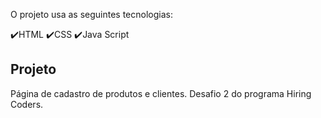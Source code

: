 O projeto usa as seguintes tecnologias:

✔️HTML
✔️CSS
✔️Java Script

## Projeto

Página de cadastro de produtos e clientes. Desafio 2 do programa Hiring Coders.

